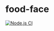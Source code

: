# food-face

[![Node.js CI](https://github.com/GeekTavern/food-face/actions/workflows/run-tests-on-pr.yml/badge.svg)](https://github.com/GeekTavern/food-face/actions/workflows/run-tests-on-pr.yml)

